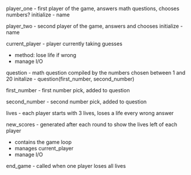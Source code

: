 player_one - first player of the game, answers math questions, chooses numbers?
initialize - name

player_two - second player of the game, answers and chooses
initialize - name

current_player - player currently taking guesses

- method: lose life if wrong
- manage I/O

question - math question compiled by the numbers chosen between 1 and 20
initalize - question(first_number, second_number)

first_number - first number pick, added to question

second_number - second number pick, added to question

lives - each player starts with 3 lives, loses a life every wrong answer

new_scores - generated after each round to show the lives left of each player

- contains the game loop
- manages current_player
- manage I/O

end_game - called when one player loses all lives

